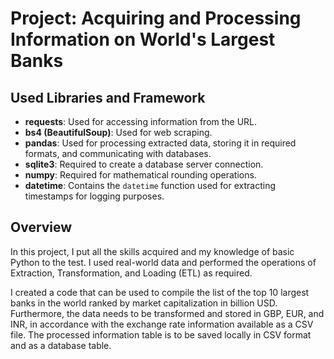 # Project: Acquiring and Processing Information on World's Largest Banks

## Used Libraries and Framework

- **requests**: Used for accessing information from the URL.
- **bs4 (BeautifulSoup)**: Used for web scraping.
- **pandas**: Used for processing extracted data, storing it in required formats, and communicating with databases.
- **sqlite3**: Required to create a database server connection.
- **numpy**: Required for mathematical rounding operations.
- **datetime**: Contains the `datetime` function used for extracting timestamps for logging purposes.

## Overview

In this project, I put all the skills acquired and my knowledge of basic Python to the test. I used real-world data and performed the operations of Extraction, Transformation, and Loading (ETL) as required.

I created a code that can be used to compile the list of the top 10 largest banks in the world ranked by market capitalization in billion USD. Furthermore, the data needs to be transformed and stored in GBP, EUR, and INR, in accordance with the exchange rate information available as a CSV file. The processed information table is to be saved locally in CSV format and as a database table.
